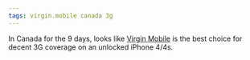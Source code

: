 ```yaml
---
tags: virgin.mobile canada 3g
---
```


In Canada for the 9 days, looks like [Virgin Mobile](http://www.virginmobile.ca/) is the best choice for decent 3G coverage on an unlocked iPhone 4/4s.
